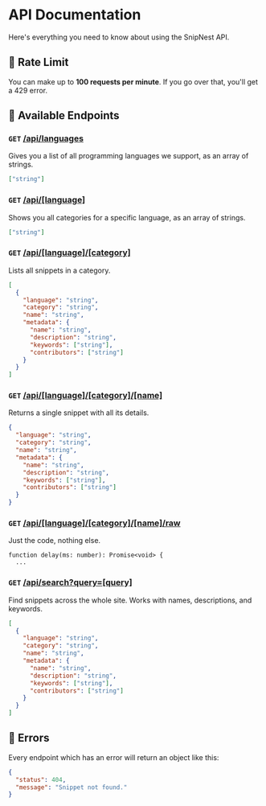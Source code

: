 # API Documentation

Here's everything you need to know about using the SnipNest API.

## 🚦 Rate Limit

You can make up to **100 requests per minute**. If you go over that, you'll get a 429 error.

## 🔗 Available Endpoints

### `GET` [/api/languages](https://snipnest.dev/api/languages)

Gives you a list of all programming languages we support, as an array of strings.

```json
["string"]
```

### `GET` [/api/[language]](https://snipnest.dev/api/[language])

Shows you all categories for a specific language, as an array of strings.

```json
["string"]
```

### `GET` [/api/[language]/[category]](https://snipnest.dev/api/[language]/[category])

Lists all snippets in a category.

```json
[
  {
    "language": "string",
    "category": "string",
    "name": "string",
    "metadata": {
      "name": "string",
      "description": "string",
      "keywords": ["string"],
      "contributors": ["string"]
    }
  }
]
```

### `GET` [/api/[language]/[category]/[name]](https://snipnest.dev/api/[language]/[category]/[name])

Returns a single snippet with all its details.

```json
{
  "language": "string",
  "category": "string",
  "name": "string",
  "metadata": {
    "name": "string",
    "description": "string",
    "keywords": ["string"],
    "contributors": ["string"]
  }
}
```

### `GET` [/api/[language]/[category]/[name]/raw](https://snipnest.dev/api/[language]/[category]/[name]/raw)

Just the code, nothing else.

```text
function delay(ms: number): Promise<void> {
  ...
```

### `GET` [/api/search?query=[query]](https://snipnest.dev/api/search?query=[query])

Find snippets across the whole site. Works with names, descriptions, and keywords.

```json
[
  {
    "language": "string",
    "category": "string",
    "name": "string",
    "metadata": {
      "name": "string",
      "description": "string",
      "keywords": ["string"],
      "contributors": ["string"]
    }
  }
]
```

## 🚨 Errors

Every endpoint which has an error will return an object like this:

```json
{
  "status": 404,
  "message": "Snippet not found."
}
```
